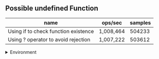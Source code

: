 ## Possible undefined Function

|name|ops/sec|samples|
|-|-|-|
|Using if to check function existence|1,008,464|504233|
|Using ? operator to avoid rejection|1,007,222|503612|


<details>
<summary>Environment</summary>

* __Machine:__ linux x64 | 4 vCPUs | 7.6GB Mem
* __Run:__ Wed Sep 25 2024 21:33:18 GMT+0000 (Coordinated Universal Time)
</details>

<!--
{"environment":{"platform":"linux","arch":"x64","cpus":4,"totalMemory":7.597896575927734},"benchmarks":[{"name":"Using if to check function existence","opsSec":1008464.9249760692,"samples":504233},{"name":"Using ? operator to avoid rejection","opsSec":1007222.8296074609,"samples":503612}]}-->
